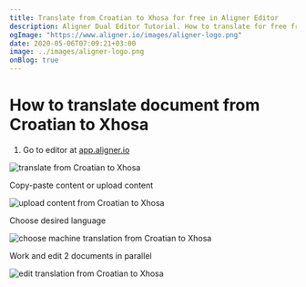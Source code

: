 ```yaml
---
title: Translate from Croatian to Xhosa for free in Aligner Editor
description: Aligner Dual Editor Tutorial. How to translate for free from Croatian to Xhosa. Aligner is multilingual document management platform. 
ogImage: "https://www.aligner.io/images/aligner-logo.png"
date: 2020-05-06T07:09:21+03:00
image: ../images/aligner-logo.png
onBlog: true
---
```


# How to translate document from Croatian to Xhosa

1. Go to editor at [app.aligner.io](https://app.aligner.io "Aligner App web page")

![translate from Croatian to Xhosa](../aligner-blank-editor.png "translate from Croatian to Xhosa")

Copy-paste content or upload content

![upload content from Croatian to Xhosa](../aligner-uploaded-document.png "upload content from Croatian to Xhosa")

Choose desired language

![choose machine translation from Croatian to Xhosa](../aligner-language-dropdown.png "choose machine translation from Croatian to Xhosa")

Work and edit 2 documents in parallel

![edit translation from Croatian to Xhosa](../aligner-double-sitded-editor.png "edit translation from Croatian to Xhosa")

